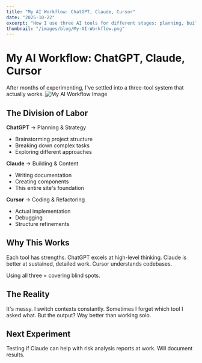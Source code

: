 ```yaml
---
title: "My AI Workflow: ChatGPT, Claude, Cursor"
date: "2025-10-22"
excerpt: "How I use three AI tools for different stages: planning, building, and coding."
thumbnail: "/images/blog/My-AI-Workflow.png"
---
```


# My AI Workflow: ChatGPT, Claude, Cursor

After months of experimenting, I've settled into a three-tool system that actually works.
![My AI Workflow Image](/images/blog/My-AI-Workflow.png)

## The Division of Labor

**ChatGPT** → Planning & Strategy
- Brainstorming project structure
- Breaking down complex tasks
- Exploring different approaches

**Claude** → Building & Content
- Writing documentation
- Creating components
- This entire site's foundation

**Cursor** → Coding & Refactoring
- Actual implementation
- Debugging
- Structure refinements

## Why This Works

Each tool has strengths. ChatGPT excels at high-level thinking. Claude is better at sustained, detailed work. Cursor understands codebases.

Using all three = covering blind spots.

## The Reality

It's messy. I switch contexts constantly. Sometimes I forget which tool I asked what. But the output? Way better than working solo.

## Next Experiment

Testing if Claude can help with risk analysis reports at work. Will document results.
